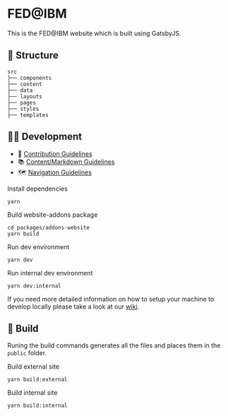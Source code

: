 # FED@IBM

This is the FED@IBM website which is built using GatsbyJS.

## 📂 Structure

```
src
├── components
├── content
├── data
├── layouts
├── pages
├── styles
├── templates
```

## 👩‍💻 Development

- 🤝 [Contribution Guidelines](.github/CONTRIBUTING.md)
- 📚 [Content/Markdown Guidelines](docs/CONTENT.md)
- 🗺 [Navigation Guidelines](docs/NAVIGATION.md)

Install dependencies

```
yarn
```

Build website-addons package
```
cd packages/addons-website
yarn build
```

Run dev environment

```
yarn dev
```

Run internal dev environment

```
yarn dev:internal
```

If you need more detailed information on how to setup your machine to develop locally please take a look at our [wiki](https://github.com/carbon-design-system/carbon-website-gatsby/wiki).

## 🚀 Build

Runing the build commands generates all the files and places them in the `public` folder.

Build external site

```
yarn build:external
```

Build internal site

```
yarn build:internal
```
